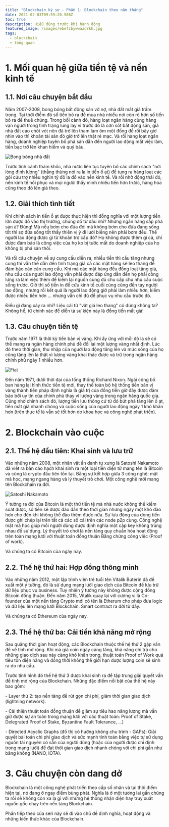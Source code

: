 ```yaml
---
title: "Blockchain ký sự - Phần 1: Blockchain theo năm tháng"
date: 2021-02-03T09:59:20.586Z
toc: true
description: Hiểu đúng trước khi hành động
featured_image: /images/ebefzbywwaadrkh.jpg
tags:
  - blockchain
  - tổng quan
---
```

# 1. Mối quan hệ giữa tiền tệ và nền kinh tế

## 1.1. Nơi câu chuyện bắt đầu

  Năm 2007-2008, bong bóng bất động sản vỡ nợ, nhà đất mất giá trầm trọng. Tại thời điểm đó số tiền bỏ ra để mua nhà nhiều nơi còn rẻ hơn số tiền bỏ ra để thuê chúng. Trong bối cảnh đó, hàng loạt ngân hàng cùng hàng vạn người trong tình trạng lung lay vì trước đó là cơn sốt bất động sản, giá nhà đất cao chót vót nên đã trở lên tham lam ôm một đống để rồi bây giờ nhìn vào thì khoản tài sản đó giờ trở lên thật rẻ mạc. Và rồi hàng loạt ngân hàng, doanh nghiệp tuyên bố phá sản dẫn đến người lao động mất việc làm, tiền bạc trở lên khan hiếm và quý báu.

![Bong bóng nhà đất](/images/ewscripps.brightspotcdn.com.jpg "Bong bóng nhà đất")

  Trước tình cảnh thảm khốc, nhà nước liên tục tuyên bố các chính sách "nới lỏng định lượng" (thẳng thừng nói ra là in tiền ồ ạt) để tung ra hàng loạt các gói cứu trợ nhiều nghìn tỷ đô la đổ vào nền kinh tế. Và rồi nhờ động thái đó, nền kinh tế hồi phục và mọi người thấy mình nhiều tiền hơn trước, hàng hóa cũng theo đó lên giá theo.

## 1.2. Giải thích tình tiết

  Khi chính sách in tiền ồ ạt được thực hiện thì đồng nghĩa với một lượng tiền lớn được đổ vào thị trường, chúng đổ từ đâu nhỉ? Những ngân hàng sắp phá sản à? Đúng! Mà nếu bơm cho đứa đói mà không bơm cho đứa đang sống tốt thì sợ đứa sống tốt thấy thiên vị ỷ đi lười biếng nên phải bơm đều. Thế người lao động được gì từ khoản trợ cấp đó? Họ không được thêm gì cả, chỉ được đảm bảo là công việc của họ ko bị tước mất do doanh nghiệp của họ không bị phá sản thôi.

  Và rồi câu chuyện về sự cung cầu diễn ra, nhiều tiền thì cầu tăng nhưng cung thì vẫn thế dẫn đến tình trạng giá cả các mặt hàng sẽ leo thang để đảm bảo cán cân cung cầu. Khi mà các mặt hàng đều đồng loạt tăng giá, nhu cầu của người lao động vẫn phải được đáp ứng dẫn đến họ phải còng lưng ra làm việc thêm để kiếm lại nguồn cung đủ chu cấp chu nhu cầu cuộc sống trước. Giờ thì số tiền in để cứu kinh tế cuối cùng cũng đến tay người lao động, nhưng rồi kết quả là người lao động giờ phải làm nhiều hơn, kiếm được nhiều tiền hơn ... nhưng vẫn chỉ đủ để phục vụ nhu cầu trước đó.

  Điều gì đang xảy ra nhỉ? Liệu cái từ "vật giá leo thang" có đúng không ta? Không hề, từ chính xác để diễn tả sự kiện này là đồng tiền mất giá!

## 1.3. Câu chuyện tiền tệ

  Trước năm 1971 là thời kỳ tiền bản vị vàng. Khi ấy ứng với mỗi đô la sẽ có thể mang ra ngân hàng chính phủ để đổi lại một lượng vàng nhất định. Lúc đó theo thời gian, thu nhập của người lao động tăng lên và mức sống của họ cũng tăng lên là thật vì lượng vàng khai thác được và trữ trong ngân hàng chính phủ ngày 1 nhiều hơn.

![Fiat](/images/paper-money-promises.jpg "Fiat")

  Đến năm 1971, dưới thời đại của tổng thống Richard Nixon. Ngài công bố ban hàng lại hình thức tiền tệ mới, thay thế toàn bộ hệ thống tiền bản vị vàng thành tiền pháp định nghĩa là giá trị của đồng tiền giờ đây được đảm bảo bởi uy tín của chính phủ thay vì lượng vàng trong ngân hàng quốc gia. Cũng nhờ chính sách đó, lượng tiền lưu thông cứ từ đó bứt phá tăng lên ồ ạt, tiền mất giá nhanh chóng và cuộc sống của người lao động ngày 1 khó khăn hơn (trên thực tế là vẫn sẽ tốt hơn do khoa học và công nghệ phát triển).

# 2. Blockchain vào cuộc

## 2.1. Thế hệ đầu tiên: Khai sinh và lưu trữ

  Vào những năm 2008, một nhân vật ẩn danh tự xưng là Satoshi Nakamoto đã viết ra bản cáo hạch khai sinh ra một loại tiền điện tử mang tên là Bitcoin và cũng là crypto đầu tiên tồn tại. Bằng sự kết hợp giữa 3 công nghệ: mật mã học, mạng ngang hàng và lý thuyết trò chơi. Một công nghệ mới mang tên Blockchain ra đời.

![Satoshi Nakamoto](/images/satoshi-nakamoto-01.png "Satoshi Nakamoto")

  Ý tưởng ra đời của Bitcoin là một thứ tiền tệ mà nhà nước không thể kiểm soát được, số tiền sẽ được đào dần theo thời gian nhưng ngày một khó đào hơn cho đến khi không thể đào thêm được nữa. Sự lưu động của dòng tiền được ghi chép lại trên tất cả các sổ cái trên các node p2p cùng. Công nghệ mật mã học giúp mỗi người dùng được định nghĩa một cặp key không trùng nhau để sử dụng. Lý thuyết trò chơi là nền tảng quy chuẩn hóa hoạt động trên toàn mạng lưới với thuật toán đồng thuận Bằng chứng công việc (Proof of work).

  Và chúng ta có Bitcoin của ngày nay.

## 2.2. Thế hệ thứ hai: Hợp đồng thông minh

  Vào những năm 2012, một lập trình viên trẻ tuổi tên Vitalik Buterin đã đề xuất một ý tưởng, đó là sử dụng mạng lưới giao dịch của Bitcoin để lưu trữ dữ liệu phục vụ business. Tuy nhiên ý tưởng này không được cộng đồng Bitcoin đồng thuận. Đến năm 2015, Vitalik quay lại với cương vị là Co-founder của một nền tảng Crypto mới có tên là Etherum cho phép đưa logic và dữ liệu lên mạng lưới Blockchain. Smart contract ra đời từ đây.

  Và chúng ta có Ethereum của ngày nay.

## 2.3. Thế hệ thứ ba: Cải tiến khả năng mở rộng

  Sau quãng thời gian hoạt động, các Blockchain thuộc thế hệ thứ 2 gặp vấn đề về tính mở rộng. Khi mà giá coin ngày càng tăng, khả năng chi trả cho những giao dịch sau này càng khó khăn trong, thuật toán Proof of Work quá tiêu tốn điện năng và đồng thời không thể giới hạn được lượng coin sẽ sinh ra do nhu cầu. 

  Trước tình hình đó thế hệ thứ 3 được khai sinh ra để tập trung giải quyết vấn đề tính mở rộng của Blockchain. Những đặc điểm nổi bật của thế hệ này bao gồm:

\- Layer thứ 2: tạo nền tảng để rút gọn chi phí, giảm thời gian giao dịch (lightning network).

\- Cải thiện thuật toán đồng thuận để giảm sự tiêu hao năng lượng mà vẫn giữ được sự an toàn trong mạng lưới với các thuật toán: Proof of Stake, Delegrated Proof of Stake, Byzantine Fault Tolerance, ...)

\- Directed Acyclic Graphs (đồ thị có hướng không chu trình - GAPs): Giải quyết bài toán chi phí giao dịch và sức mạnh tính toán bằng việc tự sử dụng nguồn tài nguyên có sẵn của người dùng (hoặc của người được chỉ định trong mạng lưới) để đạt thời gian giao dịch nhanh chóng với chi phí gần như bằng không (NANO, IOTA).

# 3. Câu chuyện còn dang dở

  Blockchain là một công nghệ phát triển theo cấp số nhân và tại thời điểm hiện tại, nó đang ở ngay điểm bùng phát. Nghĩa là ở một tương lai gần chúng ta rồi sẽ không còn xa lạ gì với những hệ thống nhận diện hay truy xuất nguồn gốc chạy trên nền tảng Blockchain.

  Phần tiếp theo của seri này sẽ đi vào chủ đề định nghĩa, hoạt động và những kiến thức khác của Blockchain.